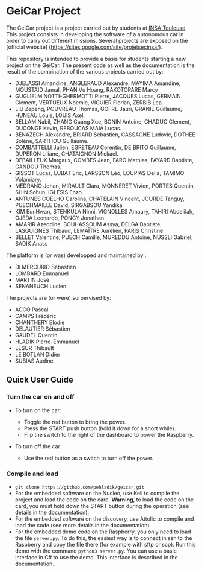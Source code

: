 # GeiCar Project

The GeiCar project is a project carried out by students at [INSA Toulouse](http://www.insa-toulouse.fr/fr/index.html). This project consists in developing the software of a autonomous car in order to carry out different missions. Several projects are exposed on the [official website] (https://sites.google.com/site/projetsecinsa/).

This repository is intended to provide a basis for students starting a new project on the GeiCar. The present code as well as the documentation is the result of the combination of the various projects carried out by:

* DJELASSI Amandine, ANGLERAUD Alexandre, MAYIMA Amandine, MOUSTAID Jamal, PHAN Vu Hoang, RAKOTOPARE Marcy
* GUGLIELMINOTTI-GHERMOTTI Pierre, JACQUES Lucas, GERMAIN Clement, VERTUEUX Noemie, VIGUIER Florian, ZERBIB Lea.
* LIU Zepeng, POUVREAU Thomas, GOFRE Jauri, GRANIE Guillaume, HUNEAU Louis, LOUIS Axel.
* SELLAM Nabil, ZHANG Guang Xue, BONIN Antoine, CHADUC Clement, DUCONGE Kevin, REBOUCAS MAIA  Lucas.
* BENAZECH Alexandre, BRIARD Sébastien, CASSAGNE Ludovic, DOTHEE Solène, SARTHOU Guillaume.
* COMBATTELLI Julien, EGRETEAU Corentin, DE BRITO Guillaume, DUPERON Liliane, CHATAIGNON Mickael.
* DEBAILLEUX Margaux, COMBES Jean, FARO Mathias, FAYARD Baptiste, 
GANDOU Thomas.
* GISSOT Lucas, LUBAT Eric, LARSSON Léo, LOUPIAS Delia, TAMIMO Volamiary.
* MEDRANO Johan, MIRAULT Clara, MONNERET Vivien, PORTES Quentin, SHIN Sohun, IGLESIS Enzo.
* ANTUNES COELHO Carolina, CHATELAIN Vincent, JOURDE Tanguy, PUECHMAILLE David, SIRGABSOU Yandika
* KIM EunHwan, STENKULA Ninni, VIGNOLLES Amaury, TAHIRI Abdelilah, OJEDA Leonardo, PONCY Jonathan
* AMARIR Azeddine, BOUHASSOUM Assya, DELGA Baptiste, LASGUIGNES Thibaud, LEMAÎTRE Aurélien, PARIS Christine
* BELLET Valentine, PUECH Camille, MUREDDU Antoine, NUSSLI Gabriel, SADIK Anass

The platform is (or was) developped and maintained by :

* DI MERCURIO Sébastien
* LOMBARD Emmanuel
* MARTIN José
* SENANEUCH Lucien


The projects are (or were) surpervised by:

* ACCO Pascal
* CAMPS Frédéric
* CHANTHERY Elodie
* DELAUTIER Sébastien
* GAUDEL Quentin
* HLADIK Pierre-Emmanuel
* LESUR Thibault
* LE BOTLAN Didier
* SUBIAS Audine

## Quick User Guide
### Turn the car on and off
* To turn on the car:
  * Toggle the red button to bring the power.
  * Press the START push button (hold it down for a short while).
  * Flip the switch to the right of the dashboard to power the Raspberry.

* To turn off the car:
	* Use the red button as a switch to turn off the power.


### Compile and load
* `git clone https://github.com/pehladik/geicar.git`
* For the embedded software on the Nucleo, use Keil to compile the project and load the code on the card. __Warning__, to load the code on the card, you must hold down the START button during the operation (see details in the documentation).
* For the embedded software on the discovery, use Attolic to compile and load the code (see more details in the documentation).
* For the embedded demo code on the Raspberry, you only need to load the file `server.py`. To do this, the easiest way is to connect in ssh to the Raspberry and copy the file there (for example with sftp or scp). Run this demo with the command `python3 server.py`. You can use a basic interface in C# to use the demo. This interface is described in the documentation.
